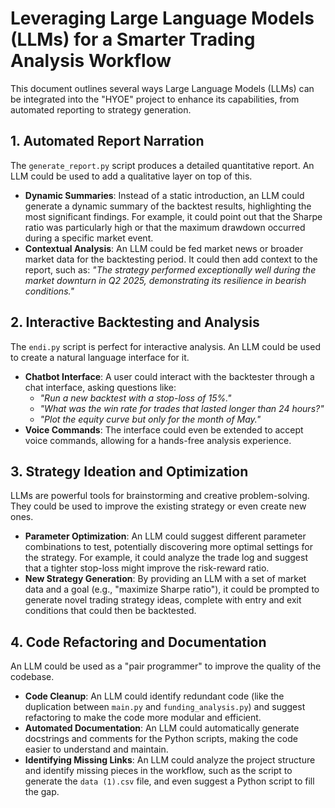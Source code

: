 # Leveraging Large Language Models (LLMs) for a Smarter Trading Analysis Workflow

This document outlines several ways Large Language Models (LLMs) can be integrated into the "HYOE" project to enhance its capabilities, from automated reporting to strategy generation.

## 1. Automated Report Narration

The `generate_report.py` script produces a detailed quantitative report. An LLM could be used to add a qualitative layer on top of this.

-   **Dynamic Summaries**: Instead of a static introduction, an LLM could generate a dynamic summary of the backtest results, highlighting the most significant findings. For example, it could point out that the Sharpe ratio was particularly high or that the maximum drawdown occurred during a specific market event.
-   **Contextual Analysis**: An LLM could be fed market news or broader market data for the backtesting period. It could then add context to the report, such as: *"The strategy performed exceptionally well during the market downturn in Q2 2025, demonstrating its resilience in bearish conditions."*

## 2. Interactive Backtesting and Analysis

The `endi.py` script is perfect for interactive analysis. An LLM could be used to create a natural language interface for it.

-   **Chatbot Interface**: A user could interact with the backtester through a chat interface, asking questions like:
    -   *"Run a new backtest with a stop-loss of 15%."*
    -   *"What was the win rate for trades that lasted longer than 24 hours?"*
    -   *"Plot the equity curve but only for the month of May."*
-   **Voice Commands**: The interface could even be extended to accept voice commands, allowing for a hands-free analysis experience.

## 3. Strategy Ideation and Optimization

LLMs are powerful tools for brainstorming and creative problem-solving. They could be used to improve the existing strategy or even create new ones.

-   **Parameter Optimization**: An LLM could suggest different parameter combinations to test, potentially discovering more optimal settings for the strategy. For example, it could analyze the trade log and suggest that a tighter stop-loss might improve the risk-reward ratio.
-   **New Strategy Generation**: By providing an LLM with a set of market data and a goal (e.g., "maximize Sharpe ratio"), it could be prompted to generate novel trading strategy ideas, complete with entry and exit conditions that could then be backtested.

## 4. Code Refactoring and Documentation

An LLM could be used as a "pair programmer" to improve the quality of the codebase.

-   **Code Cleanup**: An LLM could identify redundant code (like the duplication between `main.py` and `funding_analysis.py`) and suggest refactoring to make the code more modular and efficient.
-   **Automated Documentation**: An LLM could automatically generate docstrings and comments for the Python scripts, making the code easier to understand and maintain.
-   **Identifying Missing Links**: An LLM could analyze the project structure and identify missing pieces in the workflow, such as the script to generate the `data (1).csv` file, and even suggest a Python script to fill the gap. 